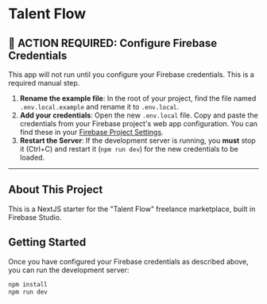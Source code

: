 # Talent Flow

## 🔴 ACTION REQUIRED: Configure Firebase Credentials

This app will not run until you configure your Firebase credentials. This is a required manual step.

1.  **Rename the example file**: In the root of your project, find the file named `.env.local.example` and rename it to `.env.local`.
2.  **Add your credentials**: Open the new `.env.local` file. Copy and paste the credentials from your Firebase project's web app configuration. You can find these in your [Firebase Project Settings](https://console.firebase.google.com/).
3.  **Restart the Server**: If the development server is running, you **must** stop it (Ctrl+C) and restart it (`npm run dev`) for the new credentials to be loaded.

---

## About This Project

This is a NextJS starter for the "Talent Flow" freelance marketplace, built in Firebase Studio.

## Getting Started

Once you have configured your Firebase credentials as described above, you can run the development server:

```bash
npm install
npm run dev
```